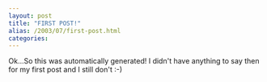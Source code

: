 ```yaml
---
layout: post
title: "FIRST POST!"
alias: /2003/07/first-post.html
categories:
---
```

Ok...So this was automatically generated! I didn't have anything to say then for my first post and I still don't :-)
